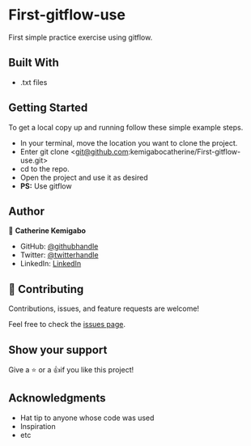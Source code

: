 # First-gitflow-use

First simple practice exercise using gitflow.

## Built With

- .txt files

## Getting Started

To get a local copy up and running follow these simple example steps.

- In your terminal, move the location you want to clone the project.
- Enter git clone <git@github.com:kemigabocatherine/First-gitflow-use.git>
- cd to the repo.
- Open the project and use it as desired
- **PS:** Use gitflow

## Author

👤 **Catherine Kemigabo**

- GitHub: [@githubhandle](https://github.com/kemigabocatherine)
- Twitter: [@twitterhandle](https://twitter.com/home?lang=en)
- LinkedIn: [LinkedIn](https://www.linkedin.com/feed/)

## 🤝 Contributing

Contributions, issues, and feature requests are welcome!

Feel free to check the [issues page](../../issues/).

## Show your support

Give a :star: or a :+1:if you like this project!

## Acknowledgments

- Hat tip to anyone whose code was used
- Inspiration
- etc
